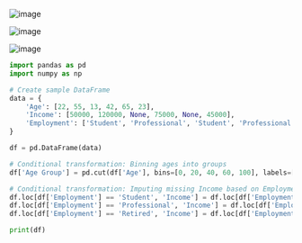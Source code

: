 ![image](https://github.com/user-attachments/assets/91604283-74ab-457f-b36f-c3d82029d946)

![image](https://github.com/user-attachments/assets/bb3634ce-f76b-4078-8dfe-b8a8ce1c3d6b)

![image](https://github.com/user-attachments/assets/1238c8ba-eb84-449a-82dd-5fb0b750e8f9)

```python
import pandas as pd
import numpy as np

# Create sample DataFrame
data = {
    'Age': [22, 55, 13, 42, 65, 23],
    'Income': [50000, 120000, None, 75000, None, 45000],
    'Employment': ['Student', 'Professional', 'Student', 'Professional', 'Retired', 'Student']
}

df = pd.DataFrame(data)

# Conditional transformation: Binning ages into groups
df['Age Group'] = pd.cut(df['Age'], bins=[0, 20, 40, 60, 100], labels=['0-20', '21-40', '41-60', '61+'])

# Conditional transformation: Imputing missing Income based on Employment type
df.loc[df['Employment'] == 'Student', 'Income'] = df.loc[df['Employment'] == 'Student', 'Income'].fillna(20000)
df.loc[df['Employment'] == 'Professional', 'Income'] = df.loc[df['Employment'] == 'Professional', 'Income'].fillna(80000)
df.loc[df['Employment'] == 'Retired', 'Income'] = df.loc[df['Employment'] == 'Retired', 'Income'].fillna(40000)

print(df)

```
